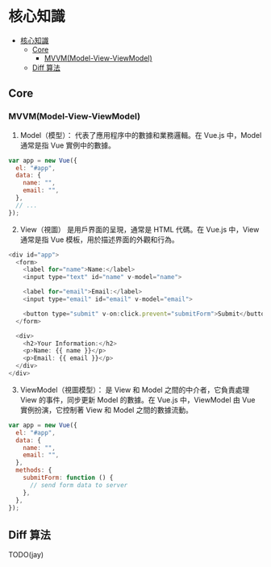 # 核心知識

- [核心知識](#核心知識)
  - [Core](#core)
    - [MVVM(Model-View-ViewModel)](#mvvmmodel-view-viewmodel)
  - [Diff 算法](#diff-算法)

## Core

### MVVM(Model-View-ViewModel)

1. Model（模型）：
   代表了應用程序中的數據和業務邏輯。在 Vue.js 中，Model 通常是指 Vue 實例中的數據。

```javascript
var app = new Vue({
  el: "#app",
  data: {
    name: "",
    email: "",
  },
  // ...
});
```

2. View（視圖）
   是用戶界面的呈現，通常是 HTML 代碼。在 Vue.js 中，View 通常是指 Vue 模板，用於描述界面的外觀和行為。

```javascript
<div id="app">
  <form>
    <label for="name">Name:</label>
    <input type="text" id="name" v-model="name">

    <label for="email">Email:</label>
    <input type="email" id="email" v-model="email">

    <button type="submit" v-on:click.prevent="submitForm">Submit</button>
  </form>

  <div>
    <h2>Your Information:</h2>
    <p>Name: {{ name }}</p>
    <p>Email: {{ email }}</p>
  </div>
</div>
```

3. ViewModel（視圖模型）：
   是 View 和 Model 之間的中介者，它負責處理 View 的事件，同步更新 Model 的數據。在 Vue.js 中，ViewModel 由 Vue 實例扮演，它控制著 View 和 Model 之間的數據流動。

```javascript
var app = new Vue({
  el: "#app",
  data: {
    name: "",
    email: "",
  },
  methods: {
    submitForm: function () {
      // send form data to server
    },
  },
});
```

## Diff 算法

TODO(jay)

